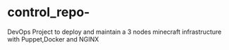 # control_repo-

DevOps Project to deploy and maintain a 3 nodes minecraft infrastructure with Puppet,Docker and NGINX
